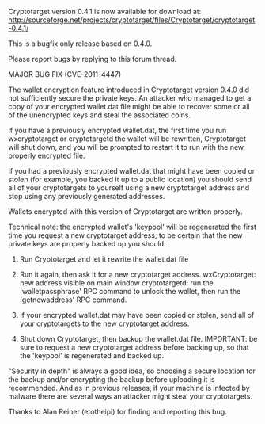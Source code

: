 Cryptotarget version 0.4.1 is now available for download at:
http://sourceforge.net/projects/cryptotarget/files/Cryptotarget/cryptotarget-0.4.1/

This is a bugfix only release based on 0.4.0.

Please report bugs by replying to this forum thread.

MAJOR BUG FIX  (CVE-2011-4447)

The wallet encryption feature introduced in Cryptotarget version 0.4.0 did not sufficiently secure the private keys. An attacker who
managed to get a copy of your encrypted wallet.dat file might be able to recover some or all of the unencrypted keys and steal the
associated coins.

If you have a previously encrypted wallet.dat, the first time you run wxcryptotarget or cryptotargetd the wallet will be rewritten, Cryptotarget will
shut down, and you will be prompted to restart it to run with the new, properly encrypted file.

If you had a previously encrypted wallet.dat that might have been copied or stolen (for example, you backed it up to a public
location) you should send all of your cryptotargets to yourself using a new cryptotarget address and stop using any previously generated addresses.

Wallets encrypted with this version of Cryptotarget are written properly.

Technical note: the encrypted wallet's 'keypool' will be regenerated the first time you request a new cryptotarget address; to be certain that the
new private keys are properly backed up you should:

1. Run Cryptotarget and let it rewrite the wallet.dat file

2. Run it again, then ask it for a new cryptotarget address.
wxCryptotarget: new address visible on main window
cryptotargetd: run the 'walletpassphrase' RPC command to unlock the wallet,  then run the 'getnewaddress' RPC command.

3. If your encrypted wallet.dat may have been copied or stolen, send all of your cryptotargets to the new cryptotarget address.

4. Shut down Cryptotarget, then backup the wallet.dat file.
IMPORTANT: be sure to request a new cryptotarget address before backing up, so that the 'keypool' is regenerated and backed up.

"Security in depth" is always a good idea, so choosing a secure location for the backup and/or encrypting the backup before uploading it is recommended. And as in previous releases, if your machine is infected by malware there are several ways an attacker might steal your cryptotargets.

Thanks to Alan Reiner (etotheipi) for finding and reporting this bug.
